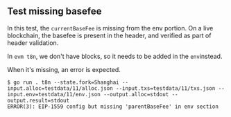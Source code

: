 ## Test missing basefee

In this test, the `currentBaseFee` is missing from the env portion. 
On a live blockchain, the basefee is present in the header, and verified as part of header validation. 

In `evm t8n`, we don't have blocks, so it needs to be added in the `env`instead. 

When it's missing, an error is expected. 

```
$ go run . t8n --state.fork=Shanghai --input.alloc=testdata/11/alloc.json --input.txs=testdata/11/txs.json --input.env=testdata/11/env.json --output.alloc=stdout --output.result=stdout
ERROR(3): EIP-1559 config but missing 'parentBaseFee' in env section
```